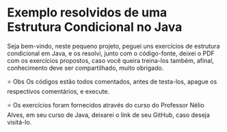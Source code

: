 # Exemplo resolvidos de uma Estrutura Condicional no Java

Seja bem-vindo, neste pequeno projeto, peguei uns exercícios de estrutura condicional em Java, e os resolvi, junto com o código-fonte, deixei o PDF com os exercícios propostos, caso você queira treina-los também, afinal, conhecimento deve ser compartilhado, muito obrigado.

:star: Obs Os códigos estão todos comentados, antes de testa-los, apague os respectivos comentários, e execute.

:star: Os exercícios foram fornecidos através do curso do Professor Nélio Alves, em seu curso de Java, deixarei o link de seu GitHub, caso deseja visitá-lo.


